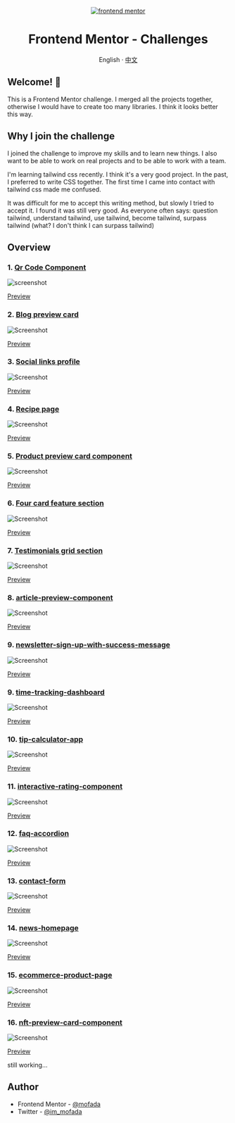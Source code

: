 <div align="center">

<p align="center">
  <a href="https://www.frontendmentor.io/" target="_blank">
         <img alt="frontend mentor" src="resource/frontend-mentor.png" >

  </a>
</p>
<h1>Frontend Mentor - Challenges</h1>

English · [中文](README-zh_CN.md)

</div>

## Welcome! 👋

This is a Frontend Mentor challenge. I merged all the projects together, otherwise I would have to
create too many libraries. I think it looks better this way.

## Why I join the challenge

I joined the challenge to improve my skills and to learn new things. I also want to be able to work
on real projects and to be able to work with a team.

I'm learning tailwind css recently. I think it's a very good project. In the past, I preferred to
write CSS together. The first time I came into contact with tailwind css made me confused.

It was difficult for me to accept this writing method, but slowly I tried to accept it. I found
it was still very good. As everyone often says: question tailwind, understand tailwind, use
tailwind, become tailwind, surpass tailwind (what? I don't think I can surpass tailwind)

## Overview

### 1. [Qr Code Component](challenges/qr-code-component)

![screenshot](challenges/qr-code-component/screenshot/screenshot.png)

[Preview](https://mofada.github.io/frontend-mentor/challenges/qr-code-component/)

### 2. [Blog preview card](challenges/blog-preview-card)

![Screenshot](challenges/blog-preview-card/screenshot/screenshot.png)

[Preview](https://mofada.github.io/frontend-mentor/challenges/blog-preview-card/)

### 3. [Social links profile](challenges/social-links-profile)

![Screenshot](challenges/social-links-profile/screenshot/screenshot.png)

[Preview](https://mofada.github.io/frontend-mentor/challenges/social-links-profile/)

### 4. [Recipe page](challenges/recipe-page)

![Screenshot](challenges/recipe-page/screenshot/screenshot.png)

[Preview](https://mofada.github.io/frontend-mentor/challenges/recipe-page/)

### 5. [Product preview card component](challenges/product-preview-card-component)

![Screenshot](challenges/product-preview-card-component/screenshot/screenshot.png)

[Preview](https://mofada.github.io/frontend-mentor/challenges/product-preview-card-component/)

### 6. [Four card feature section](challenges/four-card-feature-section)

![Screenshot](challenges/four-card-feature-section/screenshot/screenshot.png)

[Preview](https://mofada.github.io/frontend-mentor/challenges/four-card-feature-section/)

### 7. [Testimonials grid section](challenges/testimonials-grid-section)

![Screenshot](challenges/testimonials-grid-section/screenshot/screenshot.png)

[Preview](https://mofada.github.io/frontend-mentor/challenges/testimonials-grid-section/)

### 8. [article-preview-component](challenges/article-preview-component)

![Screenshot](challenges/article-preview-component/screenshot/screenshot.png)

[Preview](https://mofada.github.io/frontend-mentor/challenges/article-preview-component/)

### 9. [newsletter-sign-up-with-success-message](challenges/newsletter-sign-up-with-success-message)

![Screenshot](challenges/newsletter-sign-up-with-success-message/screenshot/screenshot.png)

[Preview](https://mofada.github.io/frontend-mentor/challenges/newsletter-sign-up-with-success-message/)

### 9. [time-tracking-dashboard](challenges/time-tracking-dashboard)

![Screenshot](challenges/time-tracking-dashboard/screenshot/screenshot.png)

[Preview](https://mofada.github.io/frontend-mentor/challenges/time-tracking-dashboard/)

### 10. [tip-calculator-app](challenges/tip-calculator-app)

![Screenshot](challenges/tip-calculator-app/screenshot/screenshot.png)

[Preview](https://mofada.github.io/frontend-mentor/challenges/time-tracking-dashboard/)

### 11. [interactive-rating-component](challenges/interactive-rating-component)

![Screenshot](challenges/interactive-rating-component/screenshot/screenshot.png)

[Preview](https://mofada.github.io/frontend-mentor/challenges/interactive-rating-component/)

### 12. [faq-accordion](challenges/faq-accordion)

![Screenshot](challenges/faq-accordion/screenshot/screenshot.png)

[Preview](https://mofada.github.io/frontend-mentor/challenges/faq-accordion/)

### 13. [contact-form](challenges/contact-form)

![Screenshot](challenges/contact-form/screenshot/screenshot.png)

[Preview](https://mofada.github.io/frontend-mentor/challenges/contact-form/)

### 14. [news-homepage](challenges/news-homepage)

![Screenshot](challenges/news-homepage/screenshot/screenshot.png)

[Preview](https://mofada.github.io/frontend-mentor/challenges/news-homepage/)

### 15. [ecommerce-product-page](challenges/ecommerce-product-page)

![Screenshot](challenges/ecommerce-product-page/screenshot/screenshot.png)

[Preview](https://mofada.github.io/frontend-mentor/challenges/ecommerce-product-page/)

### 16. [nft-preview-card-component](challenges/nft-preview-card-component)

![Screenshot](challenges/nft-preview-card-component/screenshot/screenshot.png)

[Preview](https://mofada.github.io/frontend-mentor/challenges/nft-preview-card-component/)

still working...

## Author

- Frontend Mentor - [@mofada](https://www.frontendmentor.io/profile/mofada)
- Twitter - [@im_mofada](https://x.com/im_mofada)
